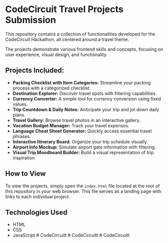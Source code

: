 # CodeCircuit Travel Projects Submission

This repository contains a collection of functionalities developed for the CodeCircuit Hackathon, all centered around a travel theme.

The projects demonstrate various frontend skills and concepts, focusing on user experience, visual design, and functionality.

## Projects Included:

*   **Packing Checklist with Item Categories:** Streamline your packing process with a categorized checklist.
*   **Destination Explorer:** Discover travel spots with filtering capabilities.
*   **Currency Converter:** A simple tool for currency conversion using fixed values.
*   **Trip Countdown & Daily Notes:** Anticipate your trip and jot down daily plans.
*   **Travel Gallery:** Browse travel photos in an interactive gallery.
*   **Vacation Budget Manager:** Track your travel expenses.
*   **Language Cheat Sheet Generator:** Quickly access essential travel phrases.
*   **Interactive Itinerary Board:** Organize your trip schedule visually.
*   **Airport Info Mockup:** Simulate airport gate information with filtering.
*   **Visual Trip Moodboard Builder:** Build a visual representation of trip inspiration.

## How to View

To view the projects, simply open the `index.html` file located at the root of this repository in your web browser. This file serves as a landing page with links to each individual project.

## Technologies Used

*   HTML
*   CSS
*   JavaScript 
#   C o d e C i r c u i t t  
 #   C o d e C i r c u i t t  
 #   C o d e C i r c u i t t  
 